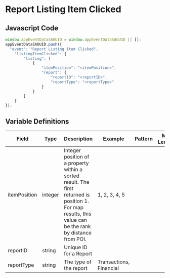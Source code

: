 # Report Listing Item Clicked

### 

## Javascript Code
```js
window.appEventDataSAUUID = window.appEventDataSAUUID || [];
appEventDataSAUUID.push({
  "event": "Report Listing Item Clicked",
    "listingItemClicked": {
        "listing": [
            {
                "itemPosition": "<itemPosition>",
                "report": {
                    "reportID": "<reportID>",
                    "reportType": "<reportType>"
                }
            }
        ]
    }
});
```

## Variable Definitions

|Field|Type|Description|Example|Pattern|Min Length|Max Length|Minimum|Maximum|Multiple Of|
| --- | --- | --- | --- | --- | --- | --- | --- | --- | --- |
|itemPosition|integer|Integer position of a property within a sorted result. The first returned is position 1. For map results, this value can be the rank by distance from POI.|1, 2, 3, 4, 5||||0|||
|reportID|string|Unique ID for a Report||||||||
|reportType|string|The type of the report|Transactions, Financial|||||||
